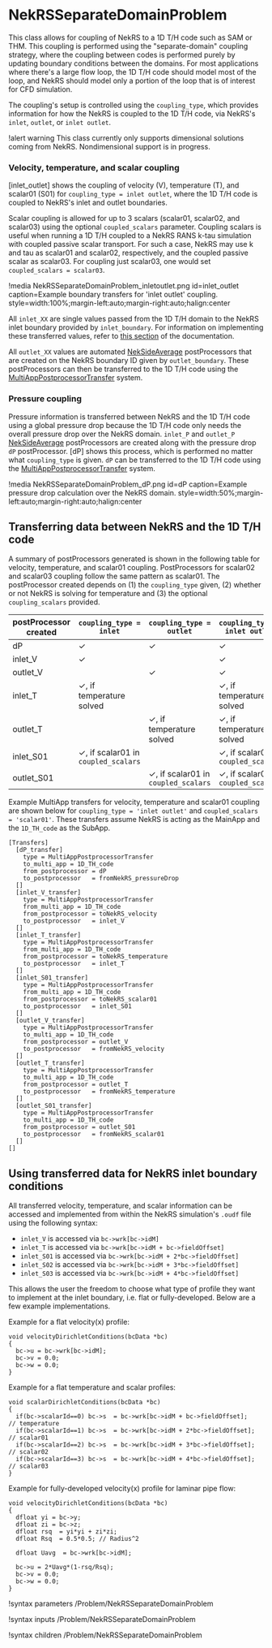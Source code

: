 # NekRSSeparateDomainProblem

This class allows for coupling of NekRS to a 1D T/H code such as SAM or THM.
This coupling is performed using the "separate-domain" coupling strategy,
where the coupling between codes is performed purely by
updating boundary conditions between the domains. For most applications where there's a large flow loop,
 the 1D T/H code should model most of the loop, and NekRS should model only a portion of the loop that
 is of interest for CFD simulation.

The coupling's setup is controlled using the `coupling_type`, which provides information for how the
 NekRS is coupled to the 1D T/H code, via NekRS's `inlet`, `outlet`, or `inlet outlet`.

!alert warning
This class currently only supports dimensional solutions coming from NekRS. Nondimensional support is in progress.

### Velocity, temperature, and scalar coupling

[inlet_outlet] shows the coupling of velocity (V), temperature (T), and scalar01 (S01)
 for `coupling_type = inlet outlet`, where the 1D T/H code is coupled to NekRS's inlet and outlet boundaries.

Scalar coupling is allowed for up to 3 scalars (scalar01, scalar02, and scalar03) using the optional `coupled_scalars` parameter.
 Coupling scalars is useful when running a 1D T/H coupled to a NekRS RANS k-tau simulation with
 coupled passive scalar transport. For such a case, NekRS may use k and tau as scalar01 and scalar02, respectively,
 and the coupled passive scalar as scalar03. For coupling just scalar03, one would set `coupled_scalars = scalar03`.

!media NekRSSeparateDomainProblem_inletoutlet.png
  id=inlet_outlet
  caption=Example boundary transfers for 'inlet outlet' coupling.
  style=width:100%;margin-left:auto;margin-right:auto;halign:center

All `inlet_XX` are single values passed from the 1D T/H domain to the NekRS inlet boundary provided by
 `inlet_boundary`. For information on implementing these transferred values,
 refer to [this section](#using-transferred-data-to-inform-nekrs-inlet-boundary-conditions) of the documentation.

All `outlet_XX` values are automated [NekSideAverage](/postprocessors/NekSideAverage.md) postProcessors
 that are created on the NekRS boundary ID given by `outlet_boundary`.
These postProcessors can then be transferred to the 1D T/H code using the
 [MultiAppPostprocessorTransfer](https://mooseframework.inl.gov/source/transfers/MultiAppPostprocessorTransfer.html)
system.

### Pressure coupling

Pressure information is transferred between NekRS and the 1D T/H code using a global pressure drop because
 the 1D T/H code only needs the overall pressure drop over the NekRS domain.
`inlet_P` and `outlet_P` [NekSideAverage](/postprocessors/NekSideAverage.md) postProcessors are created along
 with the pressure drop `dP` postProcessor.
[dP] shows this process, which is performed no matter what `coupling_type` is given. `dP` can be transferred
 to the 1D T/H code using the [MultiAppPostprocessorTransfer](https://mooseframework.inl.gov/source/transfers/MultiAppPostprocessorTransfer.html) system.


!media NekRSSeparateDomainProblem_dP.png
  id=dP
  caption=Example pressure drop calculation over the NekRS domain.
  style=width:50%;margin-left:auto;margin-right:auto;halign:center

## Transferring data between NekRS and the 1D T/H code

A summary of postProcessors generated is shown in the following table for velocity, temperature, and scalar01 coupling.
 PostProcessors for scalar02 and scalar03 coupling follow the same pattern as scalar01.
The postProcessor created depends on (1) the `coupling_type` given, (2) whether or not NekRS is solving for temperature
 and (3) the optional `coupling_scalars` provided.

| postProcessor created | `coupling_type = inlet` | `coupling_type = outlet` | `coupling_type = inlet outlet` |
| - | - | - | - |
| dP | $\checkmark$ | $\checkmark$ | $\checkmark$ |
| inlet_V | $\checkmark$ | &nbsp; | $\checkmark$ |
| outlet_V | &nbsp; | $\checkmark$ | $\checkmark$ |
| inlet_T | $\checkmark$, if temperature solved | &nbsp; | $\checkmark$, if temperature solved |
| outlet_T | &nbsp; | $\checkmark$, if temperature solved | $\checkmark$, if temperature solved |
| inlet_S01 | $\checkmark$, if scalar01 in `coupled_scalars` | &nbsp; | $\checkmark$, if scalar01 in `coupled_scalars` |
| outlet_S01 | &nbsp; | $\checkmark$, if scalar01 in `coupled_scalars` | $\checkmark$, if scalar01 in `coupled_scalars` |



Example MultiApp transfers for velocity, temperature and scalar01 coupling are shown below for
 `coupling_type = 'inlet outlet'` and `coupled_scalars = 'scalar01'`. These transfers assume NekRS
 is acting as the MainApp and the `1D_TH_code` as the SubApp.

```
[Transfers]
  [dP_transfer]
    type = MultiAppPostprocessorTransfer
    to_multi_app = 1D_TH_code
    from_postprocessor = dP
    to_postprocessor   = fromNekRS_pressureDrop
  []
  [inlet_V_transfer]
    type = MultiAppPostprocessorTransfer
    from_multi_app = 1D_TH_code
    from_postprocessor = toNekRS_velocity
    to_postprocessor   = inlet_V
  []
  [inlet_T_transfer]
    type = MultiAppPostprocessorTransfer
    from_multi_app = 1D_TH_code
    from_postprocessor = toNekRS_temperature
    to_postprocessor   = inlet_T
  []
  [inlet_S01_transfer]
    type = MultiAppPostprocessorTransfer
    from_multi_app = 1D_TH_code
    from_postprocessor = toNekRS_scalar01
    to_postprocessor   = inlet_S01
  []
  [outlet_V_transfer]
    type = MultiAppPostprocessorTransfer
    to_multi_app = 1D_TH_code
    from_postprocessor = outlet_V
    to_postprocessor   = fromNekRS_velocity
  []
  [outlet_T_transfer]
    type = MultiAppPostprocessorTransfer
    to_multi_app = 1D_TH_code
    from_postprocessor = outlet_T
    to_postprocessor   = fromNekRS_temperature
  []
  [outlet_S01_transfer]
    type = MultiAppPostprocessorTransfer
    to_multi_app = 1D_TH_code
    from_postprocessor = outlet_S01
    to_postprocessor   = fromNekRS_scalar01
  []
[]
```

## Using transferred data for NekRS inlet boundary conditions

All transferred velocity, temperature, and scalar information can be accessed and implemented from within the NekRS simulation's `.oudf` file using the following syntax:

- `inlet_V` is accessed via `bc->wrk[bc->idM]`
- `inlet_T` is accessed via `bc->wrk[bc->idM + bc->fieldOffset]`
- `inlet_S01` is accessed via `bc->wrk[bc->idM + 2*bc->fieldOffset]`
- `inlet_S02` is accessed via `bc->wrk[bc->idM + 3*bc->fieldOffset]`
- `inlet_S03` is accessed via `bc->wrk[bc->idM + 4*bc->fieldOffset]`

This allows the user the freedom to choose what type of profile they want to implement at the inlet boundary, i.e. flat or fully-developed. Below are a few example implementations.

Example for a flat velocity(x) profile:

```
void velocityDirichletConditions(bcData *bc)
{
  bc->u = bc->wrk[bc->idM];
  bc->v = 0.0;
  bc->w = 0.0;
}
```

Example for a flat temperature and scalar profiles:

```
void scalarDirichletConditions(bcData *bc)
{
  if(bc->scalarId==0) bc->s  = bc->wrk[bc->idM + bc->fieldOffset];   // temperature
  if(bc->scalarId==1) bc->s  = bc->wrk[bc->idM + 2*bc->fieldOffset]; // scalar01
  if(bc->scalarId==2) bc->s  = bc->wrk[bc->idM + 3*bc->fieldOffset]; // scalar02
  if(bc->scalarId==3) bc->s  = bc->wrk[bc->idM + 4*bc->fieldOffset]; // scalar03
}
```

Example for fully-developed velocity(x) profile for laminar pipe flow:

```
void velocityDirichletConditions(bcData *bc)
{
  dfloat yi = bc->y;
  dfloat zi = bc->z;
  dfloat rsq  = yi*yi + zi*zi;
  dfloat Rsq  = 0.5*0.5; // Radius^2

  dfloat Uavg  = bc->wrk[bc->idM];

  bc->u = 2*Uavg*(1-rsq/Rsq);
  bc->v = 0.0;
  bc->w = 0.0;
}
```

!syntax parameters /Problem/NekRSSeparateDomainProblem

!syntax inputs /Problem/NekRSSeparateDomainProblem

!syntax children /Problem/NekRSSeparateDomainProblem

